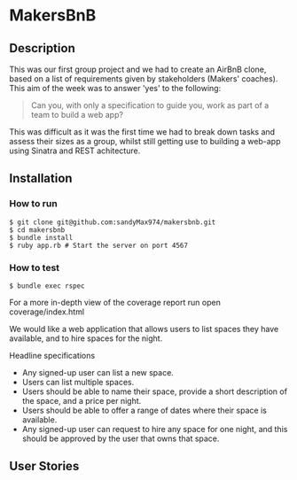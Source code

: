 # MakersBnB

## Description
This was our first group project and we had to create an AirBnB clone, based on a list of requirements given by stakeholders (Makers' coaches). This aim of the week was to answer 'yes' to the following: 
> Can you, with only a specification to guide you, work as part of a team to build a web app?

This was difficult as it was the first time we had to break down tasks and assess their sizes as a group, whilst still getting use to building a web-app using Sinatra and REST achitecture.


## Installation

### How to run 
```
$ git clone git@github.com:sandyMax974/makersbnb.git
$ cd makersbnb
$ bundle install
$ ruby app.rb # Start the server on port 4567
```

### How to test
```
$ bundle exec rspec 
```
For a more in-depth view of the coverage report run open coverage/index.html



We would like a web application that allows users to list spaces they have available, and to hire spaces for the night.

Headline specifications
- Any signed-up user can list a new space.
- Users can list multiple spaces.
- Users should be able to name their space, provide a short description of the space, and a price per night.
- Users should be able to offer a range of dates where their space is available.
- Any signed-up user can request to hire any space for one night, and this should be approved by the user that owns that space.


## User Stories

